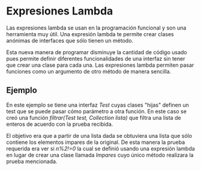 # Expresiones Lambda

Las expresiones lambda se usan en la programación funcional y son una herramienta muy útil. Una expresión lambda te permite crear clases anónimas de interfaces que sólo tienen un método.

Esta nueva manera de programar disminuye la cantidad de código usado pues permite definir diferentes funcionalidades de una interfaz sin tener que crear una clase para cada una. Las expresiones lambda permiten pasar funciones como un argumento de otro método de manera sencilla.

## Ejemplo
En este ejemplo se tiene una interfaz _Test_ cuyas clases "hijas" definen un test que se puede pasar cómo parámetro a otra función. En este caso se creó una función _filtrar(Test test, Collection<Integer> lista)_ que filtra una lista de enteros de acuerdo con la prueba recibida.
  
El objetivo era que a partir de una lista dada se obtuviera una lista que sólo contiene los elementos impares de la original. De esta manera la prueba requerida era ver si _n%2!=0_ la cual se definió usando una expresión lambda en lugar de crear una clase llamada _Impares_ cuyo único método realizara la prueba mencionada.
